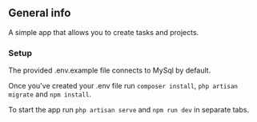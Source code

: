 ## General info
A simple app that allows you to create tasks and projects.

### Setup
The provided .env.example file connects to MySql by default.

Once you've created your .env file run `composer install`, `php artisan migrate` and `npm install`.

To start the app run `php artisan serve` and `npm run dev` in separate tabs.
